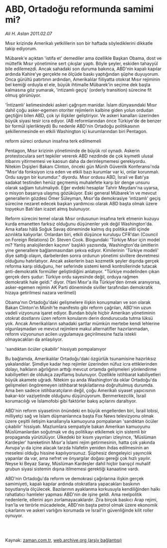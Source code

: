 # ABD, Ortadoğu reformunda samimi mi?

*Ali H. Aslan 2011.02.07*

<td class="columnist-detail">
<p>Mısır krizinde Amerikalı yetkililerin son bir haftada söylediklerini dikkatle takip ediyorum.</p>
<p>
<div id="haberMetinDiv">
<p>Mübarek'e açıktan 'istifa et' demediler ama özellikle Başkan Obama, dost ve müttefik Mısır yönetimine sert çıkışlar yaptı. Böyle şeyler, eskiden tahayyül bile edilemezdi. Ancak sahadaki son duruma bakınca, ABD'nin kapalı kapılar ardında Kahire'ye gerçekte ne ölçüde baskı yaptığından şüphe duyuyorum. Onca gürültü patırtının ardından, Amerikalılar fiiliyatta otokrat Mısır rejiminin bel kemiği orduyla el ele, büyük ihtimalle Mübarek'in seçime dek başta kalmasına göz yumarak, 'intizamlı geçiş' (orderly transition) sürecine fit olmuş görünüyor.
<p> 'İntizamlı' kelimesindeki askeri çağrışım manidar. İslam dünyasındaki Mısır dahil çoğu asker-egemen otoriter rejimlerin kalbine giden yolun ordudan geçtiğini bilen ABD, çok iyi ilişkiler geliştiriyor. Ve askeri kanalları üzerinden büyük siyasi tesir icra ediyor. (AB reformlarından önce Türkiye'de de benzer bir formül işlerlikteydi) Bu nedenle ABD'nin Ortadoğu politikasının şekillenmesinde en etkili Washington içi kurumlarından biri Pentagon.
<p>reform süreci ordunun insafına terk edilmemeli
<p>Pentagon, Mısır krizinin yönetiminde de büyük rol oynadı. Askerin protestoculara sert tepkiler vererek ABD nezdinde de çok kıymetli ulusal itibarını yitirmemesi ve kaosun daha da derinleşmemesi gerekiyordu. Nitekim Dışişleri Bakanı Clinton, önceki gün Münih Güvenlik Konferansı'nda "Mısır'da fonksiyon icra eden ve etkili bazı kurumlar var ki, onlar korunmalı. Ordu saygın bir kurumdur." diyordu. Mısır ordusu ABD, İsrail ve Batı'ya sadakat testinden henüz geçmemiş muhalefete karşı bir denge unsuru olarak sağlam tutulmalıydı. Eğer evdeki hesaplar Tahrir Meydanı'na uyarsa, o misyon başarıya ulaşmış gözüküyor. Eski general Mübarek'in ve mevcut generallerin gözdesi Ömer Süleyman, Mısır'da demokrasiye 'intizamlı' geçiş sürecine nezaret edecek başkan yardımcısı olarak ABD başta olmak üzere topyekun Batı'dan icazet almış bulunuyor.
<p>Reform sürecini temel olarak Mısır ordusunun insafına terk etmenin kuzuyu kurda emanetten farksız olduğunu düşünenler yok değil Washington'da. Ama kafası hâlâ Soğuk Savaş döneminde kalmış dış politika eliti içinde azınlıkta kalıyorlar. Onlardan biri, etkili düşünce kuruluşu CFR'dan (Council on Foreign Relations) Dr. Steven Cook. Blogundaki 'Türkiye Mısır için model mi? Yanlış analojilerden kaçının' başlıklı yazısında, Washington'da ümitlerin yine generallere bağlanmasından şekva ediyor. Kimilerinin 'Türkiye modeli' diye sattığı olayın, darbelerden sonra ordunun yönetimi sivillere devretmesi olduğunu hatırlatıyor. Ancak askerlerin bazı kozmetik şeyler dışında gerçek reforma karşı olduğunu, her seferinde sistemi kendi kontrollerinde tutacak anti-demokratik formüller geliştirdiğini anlatıyor. "Türkiye modelinden çıkan gerçek ders şudur: Türkiye ordu sayesinde değil, orduya rağmen demokratik hale geldi." diyor. (Yani Mısır'a illa Türkiye'den örnek aranıyorsa, asker-egemen rejimin AK Parti döneminde siviller tarafından demokratik hizaya getirilmesi nazara verilmeli)
<p>Obama'nın Ortadoğu'daki gelişmelere ilişkin konuşmaları ve son olarak Bakan Clinton'ın Münih'te manifesto gibi reform çağrıları, ABD'nin uzun vadeli vizyonuna işaret ediyor. Bundan böyle hiçbir Amerikan yönetiminin otokrat dostlarını üzen reform konularını derin dondurucuda tutma lüksü yok. Ancak Amerikalıların sahadaki şartlar mümkün mertebe kendi lehlerine olgunlaşmadan ve mevcut rejimlere makul alternatifler hazırlanmadan, reform vizyonunun acilen uygulamaya geçirilmesine fazla istekli olmayacakları da anlaşılıyor. 
<p>'sandıktan öcüler çıkabilir' hissiyatı pompalanıyor
<p>Bu bağlamda, Amerikalılar Ortadoğu'daki özgürlük tsunamisine hazırlıksız yakalandılar. Şimdiye kadar hep rejimler üzerinden nüfuz icra ettiklerinden dolayı, halkların ağırlığının arttığı mevcut ortamda gelişmeleri yönlendirme kabiliyetleri de oldukça zayıflamış bulunuyor. Özellikle istihbarat kabiliyetleri büyük akamete uğradı. Nitekim şu anda Washington'da oklar Ortadoğu'da gelişmeleri öngöremeyen istihbarat teşkilatlarına doğrultulmuş durumda. Ama ben sadece istihbaratçıların değil, çoğu Amerikalı siyaset yapıcısının bakar-kör vaziyetinde olduğunu düşünüyorum. Benmerkezcilik, İsrail korumacılığı ve İslamofobi gibi faktörler bakış açılarını daraltıyor.
<p>ABD'nin reform siyasetinin önündeki en büyük engellerden biri, İsrail lobisi, milliyetçi sağ ve İslam düşmanlarınca başta Fox News televizyonu olmak üzere çeşitli iletişim kanallarıyla kamuoyuna pompalanan 'sandıktan öcüler çıkabilir' hissiyatı. Mazlumlara sempatiyle bakan Amerikan kamuoyunu Müslümanlardan soğutmak ve dış politikayı etkilemek için sistemli bir propaganda yürütülüyor. Ülkedeki bir kısım yayınları izleyince, 'Müslüman Kardeşler' hareketinin Mısır'a İslami rejim getirmesinin, hatta çok yakında Avrupa'yı da içine alacak tarzda hilafetin yeniden ihdas edilmesinin an meselesi olduğu hissine kapılıyorsunuz. Şüphesiz dengeleyici yayıncılık yapanlar da var, ama nefret ve önyargılar doğası gereği çok hızlı yayılır. Neyse ki Beyaz Saray, Müslüman Kardeşler dahil hiçbir barışçıl muhalif grubun siyasi sistemin dışına itilmemesi gerektiği kanaatine vardı.
<p>ABD'nin Ortadoğu'da reform ve demokrasi çağrılarına ilişkin gerçek samimiyeti, kapalı kapılar ardında otokratlara yapacakları baskının boyutlarıyla ölçülecek. Bazılarının ayaklanma korkusuyla kendiliğinden halkı rahatlatıcı hamleler yapması ABD'nin de işine geldi. Ama reelpolitik nedenlerle, ellerini aşırı zorlamayacaklardır. Zira birçok baskıcı Arap rejimi, İran'la ve terörle mücadelede, ABD'nin başta petrol olmak üzere ekonomik çıkarlarını ve askeri varlığını korumada ve İsrail'in güvenliğinde kilit roller oynuyor. </p></p></p></p></p></p></p></p></p></p></div>
</p>


<p><br>
		 </br></p></td>

Kaynak: [zaman.com.tr](http://zaman.com.tr/yazar.do?yazino=1090078), [web.archive.org (arşiv bağlantısı)](http://web.archive.org/web/20110425010649/http://www.zaman.com.tr:80/yazar.do?yazino=1090078)
